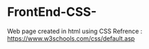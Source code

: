 # FrontEnd-CSS-
Web page created in html using CSS
Refrence :	https://www.w3schools.com/css/default.asp
